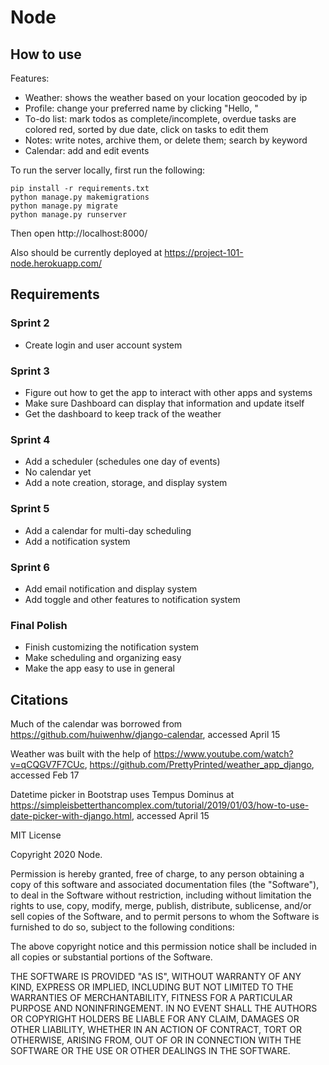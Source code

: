 # Node

## How to use

Features:
- Weather: shows the weather based on your location geocoded by ip
- Profile: change your preferred name by clicking "Hello, <name>"
- To-do list: mark todos as complete/incomplete, overdue tasks are colored red, sorted by due date, click on tasks to edit them
- Notes: write notes, archive them, or delete them; search by keyword
- Calendar: add and edit events

To run the server locally, first run the following:

```
pip install -r requirements.txt
python manage.py makemigrations
python manage.py migrate
python manage.py runserver
```

Then open http://localhost:8000/

Also should be currently deployed at https://project-101-node.herokuapp.com/



## Requirements

### Sprint 2

- Create login and user account system

### Sprint 3

- Figure out how to get the app to interact with other apps and systems
- Make sure Dashboard can display that information and update itself
- Get the dashboard to keep track of the weather

### Sprint 4

- Add a scheduler (schedules one day of events)
- No calendar yet
- Add a note creation, storage, and display system

### Sprint 5

- Add a calendar for multi-day scheduling
- Add a notification system

### Sprint 6

- Add email notification and display system
- Add toggle and other features to notification system

### Final Polish

- Finish customizing the notification system
- Make scheduling and organizing easy
- Make the app easy to use in general

## Citations
Much of the calendar was borrowed from https://github.com/huiwenhw/django-calendar, accessed April 15

Weather was built with the help of https://www.youtube.com/watch?v=qCQGV7F7CUc, https://github.com/PrettyPrinted/weather_app_django, accessed Feb 17

Datetime picker in Bootstrap uses Tempus Dominus at https://simpleisbetterthancomplex.com/tutorial/2019/01/03/how-to-use-date-picker-with-django.html, accessed April 15

MIT License

Copyright 2020 Node.

Permission is hereby granted, free of charge, to any person obtaining a copy of this software and associated documentation files (the "Software"), to deal in the Software without restriction, including without limitation the rights to use, copy, modify, merge, publish, distribute, sublicense, and/or sell copies of the Software, and to permit persons to whom the Software is furnished to do so, subject to the following conditions:

The above copyright notice and this permission notice shall be included in all copies or substantial portions of the Software.

THE SOFTWARE IS PROVIDED "AS IS", WITHOUT WARRANTY OF ANY KIND, EXPRESS OR IMPLIED, INCLUDING BUT NOT LIMITED TO THE WARRANTIES OF MERCHANTABILITY, FITNESS FOR A PARTICULAR PURPOSE AND NONINFRINGEMENT. IN NO EVENT SHALL THE AUTHORS OR COPYRIGHT HOLDERS BE LIABLE FOR ANY CLAIM, DAMAGES OR OTHER LIABILITY, WHETHER IN AN ACTION OF CONTRACT, TORT OR OTHERWISE, ARISING FROM, OUT OF OR IN CONNECTION WITH THE SOFTWARE OR THE USE OR OTHER DEALINGS IN THE SOFTWARE.
